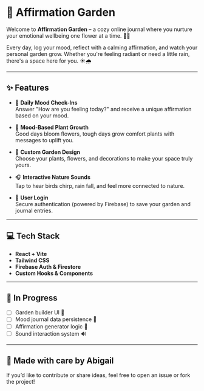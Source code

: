# 🌸 Affirmation Garden

Welcome to **Affirmation Garden** – a cozy online journal where you nurture your emotional wellbeing one flower at a time. 🌿💖

Every day, log your mood, reflect with a calming affirmation, and watch your personal garden grow. Whether you're feeling radiant or need a little rain, there's a space here for you. ☀️🌧️

---

## ✨ Features

- 🌼 **Daily Mood Check-Ins**  
  Answer "How are you feeling today?" and receive a unique affirmation based on your mood.

- 🌱 **Mood-Based Plant Growth**  
  Good days bloom flowers, tough days grow comfort plants with messages to uplift you.

- 🎨 **Custom Garden Design**  
  Choose your plants, flowers, and decorations to make your space truly yours.

- 🎧 **Interactive Nature Sounds**  
  Tap to hear birds chirp, rain fall, and feel more connected to nature.

- 🔐 **User Login**  
  Secure authentication (powered by Firebase) to save your garden and journal entries.

---

## 💻 Tech Stack

- **React + Vite**
- **Tailwind CSS**
- **Firebase Auth & Firestore**
- **Custom Hooks & Components**

---

## 🚧 In Progress

- [ ] Garden builder UI 🌼  
- [ ] Mood journal data persistence 📓  
- [ ] Affirmation generator logic 💬  
- [ ] Sound interaction system 🔊  

---

## 🤍 Made with care by Abigail  
If you’d like to contribute or share ideas, feel free to open an issue or fork the project!

